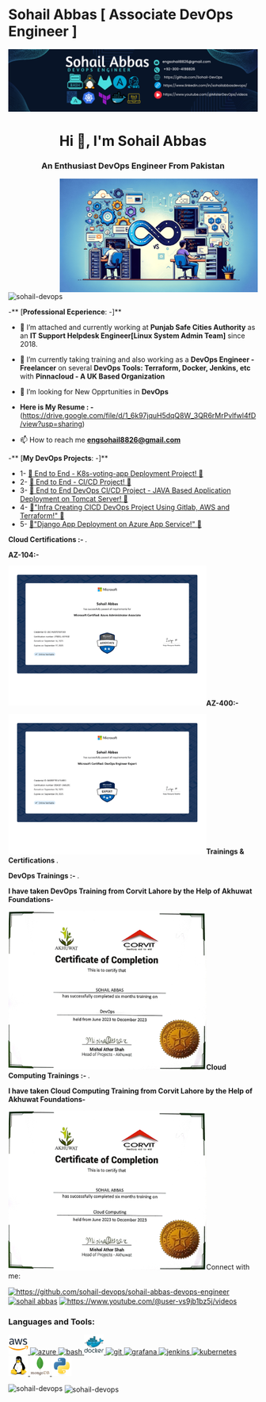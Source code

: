 # Sohail Abbas [ Associate DevOps Engineer ]
![logo](https://github.com/Sohail-DevOps/Sohail-DevOps/blob/main/LinkedIN%20Banner%20DevOps.png)
<h1 align="center">Hi 👋, I'm Sohail Abbas</h1>
<h3 align="center">An Enthusiast DevOps Engineer From Pakistan</h3>
<img align="right" alt="DevOps" width="400" src="https://github.com/Sohail-DevOps/Sohail-DevOps/blob/main/devops.png"
<p align="left"> <img src="https://komarev.com/ghpvc/?username=sohail-devops&label=Profile%20views&color=0e75b6&style=flat" alt="sohail-devops" /> </p>

-** [**Professional Ecperience**: -]**

- 🌱 I’m attached and currently working at **Punjab Safe Cities Authority** as an **IT Support Helpdesk Engineer[Linux System Admin Team]** since 2018.
- 🌱 I’m currently taking training and also working as a **DevOps Engineer - Freelancer** on several **DevOps Tools: Terraform, Docker, Jenkins,  etc** with **Pinnacloud - A UK Based Organization**

- 🤝 I’m looking for New Opprtunities in **DevOps**
- **Here is My Resume : -** (https://drive.google.com/file/d/1_6k97jquH5dqQ8W_3QR6rMrPvlfwl4fD/view?usp=sharing)

- 📫 How to reach me **engsohail8826@gmail.com**

-** [**My DevOps Projects**: -]**
  
- 1- [🚀 End to End - K8s-voting-app Deployment Project! 🚀](https://www.linkedin.com/posts/sohailabbasdevops_k8s-cloud-application-activity-7217286884333350916-SFTX?utm_source=share&utm_medium=member_desktop)
- 2- [🚀 End to End - CI/CD Project! 🚀](https://www.linkedin.com/posts/sohailabbasdevops_devops-ci-cd-activity-7216470257022955520-vxf-?utm_source=share&utm_medium=member_desktop)
- 3- [🚀 End to End DevOps CI/CD Project - JAVA Based Application Deployment on Tomcat Server! 🚀](https://www.linkedin.com/posts/sohailabbasdevops_devops-aws-maven-activity-7233969070822350848-imtq?utm_source=share&utm_medium=member_desktop)
- 4- [🚀"Infra Creating CICD DevOps Project Using Gitlab, AWS and Terraform!" 🚀 ](https://www.linkedin.com/posts/sohailabbasdevops_%E2%84%8D%F0%9D%95%96%F0%9D%95%9D%F0%9D%95%9D%F0%9D%95%A0-%F0%9D%95%83%F0%9D%95%9A%F0%9D%95%9F%F0%9D%95%9C%F0%9D%95%96%F0%9D%95%95%F0%9D%95%80%F0%9D%95%9F-%F0%9D%94%BD%F0%9D%95%92%F0%9D%95%9E%F0%9D%95%9A%F0%9D%95%9D%F0%9D%95%AA-activity-7235380753390305282-T5Yj?utm_source=share&utm_medium=member_desktop)
- 5- [🚀"Django App Deployment on Azure App Service!" 🚀 ](https://www.linkedin.com/posts/sohailabbasdevops_%E2%84%8D%F0%9D%95%96%F0%9D%95%9D%F0%9D%95%9D%F0%9D%95%A0-%F0%9D%95%83%F0%9D%95%9A%F0%9D%95%9F%F0%9D%95%9C%F0%9D%95%96%F0%9D%95%95%F0%9D%95%80%F0%9D%95%9F-%F0%9D%94%BD%F0%9D%95%92%F0%9D%95%9E%F0%9D%95%9A%F0%9D%95%9D%F0%9D%95%AA-activity-7236753416343977984-7fX3?utm_source=share&utm_medium=member_desktop)
<p><b>Cloud Certifications :- </b>.</p>
<p><b>AZ-104:-</b></p>
<img align="*" alt="DevOps" width="400" src="https://github.com/Sohail-DevOps/Sohail-DevOps/blob/main/AZ-104.png"
<p><b>AZ-400:-</b></p>
<img align="*" alt="DevOps" width="400" src="https://github.com/Sohail-DevOps/Sohail-DevOps/blob/main/AZ-400.png"

<p><b>Trainings & Certifications </b>.</p>
<p><b>DevOps Trainings :- </b>.</p>
<p><b>I have taken DevOps Training from Corvit Lahore by the Help of Akhuwat Foundations-</b></p>
<img align="*" alt="DevOps" width="400" src="https://github.com/Sohail-DevOps/Sohail-DevOps/blob/main/Devops.jpeg"
<p><b>Cloud Computing Trainings :- </b>.</p>
<p><b>I have taken Cloud Computing Training from Corvit Lahore by the Help of Akhuwat Foundations-</b></p>
<img align="*" alt="DevOps" width="400" src="https://github.com/Sohail-DevOps/Sohail-DevOps/blob/main/Cloud.jpg"




<h3 align="left">Connect with me:</h3>
<p align="left">
<a href="https://twitter.com/https://github.com/sohail-devops/sohail-abbas-devops-engineer" target="blank"><img align="center" src="https://raw.githubusercontent.com/rahuldkjain/github-profile-readme-generator/master/src/images/icons/Social/twitter.svg" alt="https://github.com/sohail-devops/sohail-abbas-devops-engineer" height="30" width="40" /></a>
<a href="https://linkedin.com/in/sohail abbas" target="blank"><img align="center" src="https://raw.githubusercontent.com/rahuldkjain/github-profile-readme-generator/master/src/images/icons/Social/linked-in-alt.svg" alt="sohail abbas" height="30" width="40" /></a>
<a href="https://www.youtube.com/c/https://www.youtube.com/@user-vs9jb1bz5j/videos" target="blank"><img align="center" src="https://raw.githubusercontent.com/rahuldkjain/github-profile-readme-generator/master/src/images/icons/Social/youtube.svg" alt="https://www.youtube.com/@user-vs9jb1bz5j/videos" height="30" width="40" /></a>
</p>

<h3 align="left">Languages and Tools:</h3>
<p align="left"> <a href="https://aws.amazon.com" target="_blank" rel="noreferrer"> <img src="https://raw.githubusercontent.com/devicons/devicon/master/icons/amazonwebservices/amazonwebservices-original-wordmark.svg" alt="aws" width="40" height="40"/> </a> <a href="https://azure.microsoft.com/en-in/" target="_blank" rel="noreferrer"> <img src="https://www.vectorlogo.zone/logos/microsoft_azure/microsoft_azure-icon.svg" alt="azure" width="40" height="40"/> </a> <a href="https://www.gnu.org/software/bash/" target="_blank" rel="noreferrer"> <img src="https://www.vectorlogo.zone/logos/gnu_bash/gnu_bash-icon.svg" alt="bash" width="40" height="40"/> </a> <a href="https://www.docker.com/" target="_blank" rel="noreferrer"> <img src="https://raw.githubusercontent.com/devicons/devicon/master/icons/docker/docker-original-wordmark.svg" alt="docker" width="40" height="40"/> </a> <a href="https://git-scm.com/" target="_blank" rel="noreferrer"> <img src="https://www.vectorlogo.zone/logos/git-scm/git-scm-icon.svg" alt="git" width="40" height="40"/> </a> <a href="https://grafana.com" target="_blank" rel="noreferrer"> <img src="https://www.vectorlogo.zone/logos/grafana/grafana-icon.svg" alt="grafana" width="40" height="40"/> </a> <a href="https://www.jenkins.io" target="_blank" rel="noreferrer"> <img src="https://www.vectorlogo.zone/logos/jenkins/jenkins-icon.svg" alt="jenkins" width="40" height="40"/> </a> <a href="https://kubernetes.io" target="_blank" rel="noreferrer"> <img src="https://www.vectorlogo.zone/logos/kubernetes/kubernetes-icon.svg" alt="kubernetes" width="40" height="40"/> </a> <a href="https://www.linux.org/" target="_blank" rel="noreferrer"> <img src="https://raw.githubusercontent.com/devicons/devicon/master/icons/linux/linux-original.svg" alt="linux" width="40" height="40"/> </a> <a href="https://www.mongodb.com/" target="_blank" rel="noreferrer"> <img src="https://raw.githubusercontent.com/devicons/devicon/master/icons/mongodb/mongodb-original-wordmark.svg" alt="mongodb" width="40" height="40"/> </a> <a href="https://www.python.org" target="_blank" rel="noreferrer"> <img src="https://raw.githubusercontent.com/devicons/devicon/master/icons/python/python-original.svg" alt="python" width="40" height="40"/> </a> </p>


<p><img align="left" src="https://github-readme-stats.vercel.app/api/top-langs?username=sohail-devops&show_icons=true&locale=en&layout=compact" alt="sohail-devops" /></p>

<p>&nbsp;<img align="center" src="https://github-readme-stats.vercel.app/api?username=sohail-devops&show_icons=true&locale=en" alt="sohail-devops" /></p>
